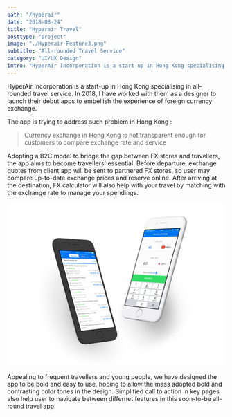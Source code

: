 ```yaml
---
path: "/hyperair"
date: "2018-08-24"
title: "Hyperair Travel"
posttype: "project"
image: "./Hyperair-Feature3.png"
subtitle: "All-rounded Travel Service"
category: "UI/UX Design"
intro: "HyperAir Incorporation is a start-up in Hong Kong specialising in all-rounded travel service. I have worked on their debut app focusing on currency exchange."
---
```


HyperAir Incorporation is a start-up in Hong Kong specialising in all-rounded travel service. In 2018, I have worked with them as a designer to launch their debut apps to embellish the experience of foreign currency exchange.

The app is trying to address such problem in Hong Kong :

> Currency exchange in Hong Kong is not transparent enough for customers to compare exchange rate and service

Adopting a B2C model to bridge the gap between FX stores and travellers, the app aims to become travellers' essential. Before departure, exchange quotes from client app will be sent to partnered FX stores, so user may compare up-to-date exchange prices and reserve online. After arriving at the destination, FX calculator will also help with your travel by matching with the exchange rate to manage your spendings. 

![](./Hyperair5.png)

Appealing to frequent travellers and young people, we have designed the app to be bold and easy to use, hoping to allow the mass adopted bold and contrasting color tones in the design. Simplified call to action in key pages also help user to navigate between differnet features in this soon-to-be all-round travel app. 